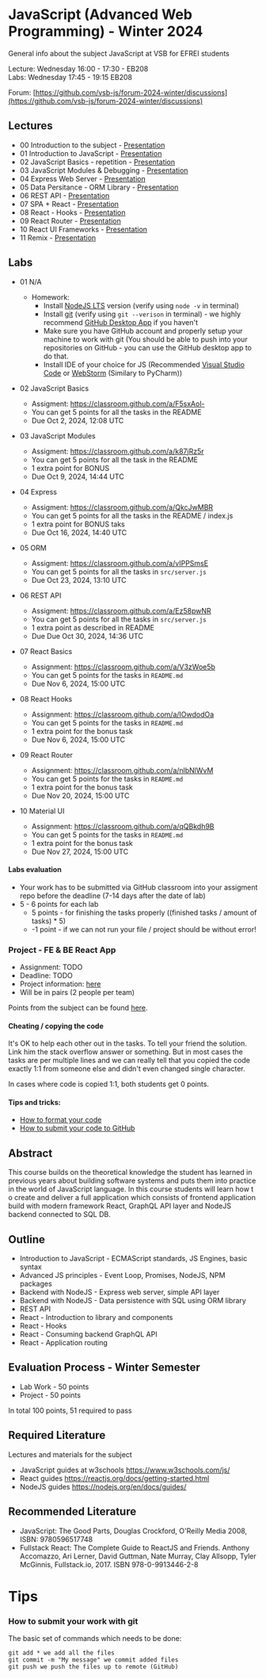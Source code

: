 # JavaScript (Advanced Web Programming) - Winter 2024
General info about the subject JavaScript at VSB for EFREI students

Lecture: Wednesday 16:00 - 17:30 - EB208  
Labs: Wednesday 17:45 - 19:15 EB208

Forum: [https://github.com/vsb-js/forum-2024-winter/discussions](https://github.com/vsb-js/forum-2024-winter/discussions)

## Lectures
- 00 Introduction to the subject - [Presentation](https://docs.google.com/presentation/d/1qgHBrHOD2_qUIrEMc_1kYHKuuWnc8yACPUsWok7e4BQ/edit?usp=sharing)
- 01 Introduction to JavaScript - [Presentation](https://docs.google.com/presentation/d/1tGCqSmya6EgYjY5WaudsC7TZms9b5GCjXfIrO_KVLCo/edit?usp=sharing)
- 02 JavaScript Basics - repetition - [Presentation](https://docs.google.com/presentation/d/1u-EmNYo9q_SD4bM0SuQXo5nRql_11vzW_7WxBNkU_Ok/edit?usp=sharing)
- 03 JavaScript Modules & Debugging - [Presentation](https://docs.google.com/presentation/d/1xk17zQRoHy8TW0qdW7p3gS_zbwOz2UScfclZEK6P-ds/edit?usp=sharing)
- 04 Express Web Server - [Presentation](https://docs.google.com/presentation/d/1IyK-z95aTWcT0LNyZt5itBbuawNY-zFxaNTih4MhfKQ/edit?usp=sharing)
- 05 Data Persitance - ORM Library - [Presentation](https://docs.google.com/presentation/d/10ZNOCBy_ltVmGfavtxstEKGugT-uID3bwpb1an0p4gM/edit?usp=sharing)
- 06 REST API - [Presentation](https://docs.google.com/presentation/d/17hIxbj8vsy7opjUwVM5RIjdRCf41Xts-EGLRMFNJnJg/edit?usp=sharing)
- 07 SPA + React - [Presentation](https://docs.google.com/presentation/d/1B56tSI6MpSsU3HFNknpdUVJrzYUUSGALptnsOI7sMoU/edit?usp=sharing)
- 08 React - Hooks - [Presentation](https://docs.google.com/presentation/d/1ZgbgIE2W1AmQaO9THlMlmnSforuWer9YRMCPbT2KxWE/edit?usp=sharing)
- 09 React Router - [Presentation](https://docs.google.com/presentation/d/12C3805p8gmJlWYj51gHv1nYh4Yg14ozbcQnyP5qLUhk/edit?usp=sharing)
- 10 React UI Frameworks - [Presentation](https://docs.google.com/presentation/d/12MsaWVErwzRyyMdY_iQY9BrjSulgTVERfMH_ErHmU80/edit#slide=id.p1)
- 11 Remix - [Presentation](https://remix.run/)

## Labs
- 01 N/A
  -  Homework:
      - Install [NodeJS LTS](https://nodejs.org/en/) version (verify using `node -v` in terminal)
      - Install [git](https://desktop.github.com/) (verify using `git --verison` in terminal) - we highly recommend [GitHub Desktop App](https://desktop.github.com/) if you haven't 
      - Make sure you have GitHub account and properly setup your machine to work with git (You should be able to push into your repositories on GitHub - you can use the GitHub desktop app to do that.
      - Install IDE of your choice for JS (Recommended [Visual Studio Code](https://code.visualstudio.com/) or [WebStorm](https://www.jetbrains.com/webstorm/) (Similary to PyCharm))
- 02 JavaScript Basics
  - Assigment: https://classroom.github.com/a/F5sxAol-
  - You can get 5 points for all the tasks in the README
  - Due Oct 2, 2024, 12:08 UTC

- 03 JavaScript Modules 
  - Assigment: https://classroom.github.com/a/k87jRz5r
  - You can get 5 points for all the task in the README
  - 1 extra point for BONUS
  - Due Oct 9, 2024, 14:44 UTC
 
- 04 Express
  - Assigment: https://classroom.github.com/a/QkcJwMBR
  - You can get 5 points for all the tasks in the README / index.js
  - 1 extra point for BONUS taks
  - Due Oct 16, 2024, 14:40 UTC

- 05 ORM
  - Assigment: https://classroom.github.com/a/vIPPSmsE
  - You can get 5 points for all the tasks in `src/server.js`
  - Due Oct 23, 2024, 13:10 UTC

- 06 REST API 
  - Assigment: https://classroom.github.com/a/Ez58pwNR
  - You can get 5 points for all the tasks in `src/server.js`
  - 1 extra point as described in README
  - Due Due Oct 30, 2024, 14:36 UTC
 
- 07 React Basics
  - Assignment: https://classroom.github.com/a/V3zWoe5b
  - You can get 5 points for the tasks in `README.md`
  - Due Nov 6, 2024, 15:00 UTC
 
- 08 React Hooks
  - Assignment: https://classroom.github.com/a/IOwdodOa
  - You can get 5 points for the tasks in `README.md`
  - 1 extra point for the bonus task
  - Due Nov 6, 2024, 15:00 UTC

- 09 React Router
  - Assignment: https://classroom.github.com/a/nlbNlWvM
  - You can get 5 points for the tasks in `README.md`
  - 1 extra point for the bonus task
  - Due Nov 20, 2024, 15:00 UTC
 
- 10 Material UI
  - Assignment: https://classroom.github.com/a/qQBkdh9B
  - You can get 5 points for the tasks in `README.md`
  - 1 extra point for the bonus task
  - Due Nov 27, 2024, 15:00 UTC

#### Labs evaluation
- Your work has to be submitted via GitHub classroom into your assigment repo before the deadline (7-14 days after the date of lab)
- 5 - 6  points for each lab 
  - 5 points - for finishing the tasks properly ((finished tasks / amount of tasks) * 5)
  - -1 point - if we can not run your file / project should be without error! 

### Project - FE & BE React App
- Assignment: TODO 
- Deadline: TODO
- Project information: [here](https://docs.google.com/document/d/1Xn8qX5Meg4MHuIiGZNzHfnLpvN2YuczotkRvW4s9ZuE/edit?usp=sharing)
- Will be in pairs (2 people per team)   

Points from the subject can be found [here](https://docs.google.com/spreadsheets/d/1WWXOO-Md-nbDdXOcOGv4hJRuxvbpoljmWnSZAKQoGuI/edit?usp=sharing).

  
#### Cheating / copying the code
It's OK to help each other out in the tasks. To tell your friend the solution. Link him the stack overflow answer or something. But in most cases the tasks are per multiple lines and we can really tell that you copied the code exactly 1:1 from someone else and didn't even changed single character.

In cases where code is copied 1:1, both students get 0 points.

#### Tips and tricks:
- [How to format your code](https://github.com/vsb-js/forum-2021-winter/discussions/2)
- [How to submit your code to GitHub](https://github.com/vsb-js/forum-2023-winter/discussions/3)


## Abstract
This course builds on the theoretical knowledge the student has learned in previous years about building software systems and puts them into practice in the world of JavaScript language. In this course students will learn how t
o create and deliver a full application which consists of frontend application build with modern framework React, GraphQL API layer and NodeJS backend connected to SQL DB.

## Outline
- Introduction to JavaScript - ECMAScript standards, JS Engines, basic syntax
- Advanced JS principles - Event Loop, Promises, NodeJS, NPM packages
- Backend with NodeJS - Express web server, simple API layer
- Backend with NodeJS - Data persistence with SQL using ORM library
- REST API
- React - Introduction to library and components
- React - Hooks
- React - Consuming backend GraphQL API
- React - Application routing 


## Evaluation Process - Winter Semester
- Lab Work - 50 points
- Project - 50 points

In total 100 points, 51 required to pass 

## Required Literature
Lectures and materials for the subject  
- JavaScript guides at w3schools https://www.w3schools.com/js/  
- React guides https://reactjs.org/docs/getting-started.html  
- NodeJS guides https://nodejs.org/en/docs/guides/

## Recommended Literature
- JavaScript: The Good Parts, Douglas Crockford, O'Reilly Media 2008, ISBN: 9780596517748
- Fullstack React: The Complete Guide to ReactJS and Friends. Anthony Accomazzo, Ari Lerner, David Guttman, Nate Murray, Clay Allsopp, Tyler McGinnis, Fullstack.io, 2017.  ISBN 978-0-9913446-2-8

# Tips 

### How to submit your work with git
The basic set of commands which needs to be done:
```
git add * we add all the files
git commit -m "My message" we commit added files
git push we push the files up to remote (GitHub)
```
